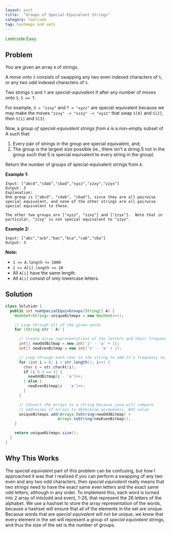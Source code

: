```yaml
---
layout: post
title:  "Groups of Special-Equivalent Strings"
category: leetcode
tag: hashmaps and sets
---
```


<span style="color:green;">Leetcode Easy</span>

## Problem

You are given an array `A` of strings.

A *move onto `S`* consists of swapping any two even indexed characters of `S`, or any two odd indexed characters of `S`.

Two strings `S` and `T` are *special-equivalent* if after any number of *moves onto `S`*, `S == T`.

For example, `S = "zzxy"` and `T = "xyzz"` are special-equivalent because we may make the moves `"zzxy" -> "xzzy" -> "xyzz"` that swap `S[0]` and `S[2]`, then `S[1]` and `S[3]`.

Now, a *group of special-equivalent strings from `A`* is a non-empty subset of A such that:

1. Every pair of strings in the group are special equivalent, and;
2. The group is the largest size possible (ie., there isn't a string S not in the group such that S is special equivalent to every string in the group)

Return the number of groups of special-equivalent strings from `A`.

**Example 1:**

```
Input: ["abcd","cdab","cbad","xyzz","zzxy","zzyx"]
Output: 3
Explanation:
One group is ["abcd", "cdab", "cbad"], since they are all pairwise special equivalent, and none of the other strings are all pairwise special equivalent to these.

The other two groups are ["xyzz", "zzxy"] and ["zzyx"].  Note that in particular, "zzxy" is not special equivalent to "zzyx".
```

**Example 2:**

```
Input: ["abc","acb","bac","bca","cab","cba"]
Output: 3
```

**Note:**

- `1 <= A.length <= 1000`
- `1 <= A[i].length <= 20`
- All `A[i]` have the same length.
- All `A[i]` consist of only lowercase letters.

## Solution

```java
class Solution {
  public int numSpecialEquivGroups(String[] A) {
    HashSet<String> uniqueBitmaps = new HashSet<>();

    // Loop through all of the given words
    for (String str : A) {

      // Create array representations of the letters and their frequency
      int[] newOddBitmap = new int['z' - 'a' + 1];
      int[] newEvenBitmap = new int['z' - 'a' + 1];

      // Loop through each char in the string to add it's frequency to the respectivearray
      for (int i = 0; i < str.length(); i++) {
        char c = str.charAt(i);
        if (i % 2 == 1) {
          newOddBitmap[c - 'a']++;
        } else {
          newEvenBitmap[c - 'a']++;
        }
      }

      // Convert the arrays to a string because java will compare
      // addresses of arrays to determine uniqueness, NOT value
      uniqueBitmaps.add(Arrays.toString(newOddBitmap) +
                       Arrays.toString(newEvenBitmap));
    }

    return uniqueBitmaps.size();
  }
}
```



## Why This Works

The *special equivalent* part of this problem can be confusing, but how I approached it was that I realized if you can perform a swapping of any two even and any two odd characters, then *special equivalent* really means that two strings need to have the exact same even letters and the exact same odd letters, although in any order. To implement this, each word is turned into 2 array of ints(odd and even), 1-26, that represent the 26 letters of the alphabet. We use a hashset to store the array representation of the words, because a hashset will ensure that all of the elements in the set are unique. Becasue words that are *special equivalent* will not be unique, we know that every element in the set will represent a group of *special equivalent* strings, and thus the size of the set is the number of groups.
